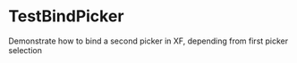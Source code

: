 # TestBindPicker
Demonstrate how to bind a second picker in XF, depending from first picker selection
